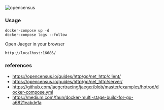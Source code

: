 
![opencensus](https://i.imgur.com/tZzo80e.png)

### Usage

    docker-compose up -d
    docker-compose logs --follow

Open Jaeger in your browser

    http://localhost:16686/

### references

* https://opencensus.io/guides/http/go/net_http/client/
* https://opencensus.io/guides/http/go/net_http/server/
* https://github.com/jaegertracing/jaeger/blob/master/examples/hotrod/docker-compose.yml
* https://medium.com/faun/docker-multi-stage-build-for-go-a6821eabde1a
